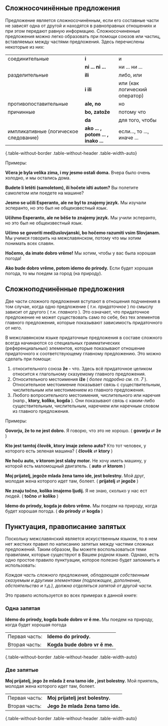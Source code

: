 ## Сложносочинённые предложения

Предложение является сложносочинённым, если его составные части не зависят одна от другой и находятся в равноправных отношениях и при этом передают равную информацию. Сложносочиненные предложения можно легко образовать при помощи союзов или частиц, вставляемых между частями предложения. Здесь перечислены некоторые из них:

|                                       |                                     |                               |
| ------------------------------------- | ----------------------------------- | ----------------------------- |
| соединительные                        | **i**                               | и                             |
|                                       | **ni ... ni ...**                   | ни ... ни ...                 |
| разделительные                        | **ili**                             | либо, или                     |
|                                       | **i ili**                           | или (как логический оператор) |
| противопоставительные                 | **ale, no**                         | но                            |
| причинные                             | **bo, zatože**                      | потому что                    |
|                                       | **da**                              | для того, чтобы               |
| импликативные (логическое следование) | **ako ... , potom ... , inako ...** | если..., то ..., иначе ...    |

{.table-without-border .table-without-header .table-width-auto}

Примеры:

**Včera je byla velika zima, i my jesmo ostali doma.**
Вчера было очень холодно, и мы остались дома.

**Budete li letěti (samoletom), ili hočete idti autom?**
Вы полетите самолетом или поедете на машине?

**Jesmo se učili Esperanto, ale ne byl to znajemy jezyk.**
Мы изучали эсперанто, но это был не общеизвестный язык.

**Učihmo Esperanto, ale ne běše to znajemy jezyk.**
Мы учили эсперанто, но это был не общеизвестный язык.

**Učimo se govoriti medžuslovjanski, bo hočemo razumiti vsim Slovjanam.**
Мы учимся говорить на межславянском, потому что мы хотим понимать всех славян.

**Hočemo, da imate dobro vrěme!**
Мы хотим, чтобы у вас была хорошая погода!

**Ako bude dobro vrěme, potom idemo do prirody.**
Если будет хорошая погода, то мы поедем за город (на природу).

## Сложноподчинённые предложения

Две части сложного предложения вступают в отношения подчинения в том случае, когда одно предложение ( _т.н. придаточное_ ) по смыслу зависит от другого ( _т.н. главного_ ). Это означает, что придаточное предложение не может существовать само по себе, без тех элементов главного предложения, которые показывают зависимость придаточного от него.

В межславянском языке придаточные предложения в составе сложного всегда начинаются со специальных грамматических (референциальных) элементов, которые показывают отношение придаточного к соответствующему главному предложению. Это можно сделать при помощи:

1. относительного союза **že -** что. Здесь всё придаточное целиком относится к глагольному сказуемому главного предложения.
2. Относительного местоимения **iže** ( _более подробно см. гл. 7_ ). Относительное местоимение показывает связь с существительным, числительным или местоимением из главного предложения.
3. Любого вопросительного местоимения, числительного или наречия (напр., **ktory, koliko, kogda** ). Они показывают связь с каким-либо существительным, числительным, наречием или наречным словом из главного предложения.

Примеры:

**Govorju, že to ne jest dobro.**
Я говорю, что это не хорошо. ( **govorju** ⇄ **že** )

**Kto jest tamtoj člověk, ktory imaje zeleno auto?**
Кто тот человек, у которого есть зеленая машина? ( **člověk** ⇄ **ktory** )

**Ne hoču auto, v ktorom jest slaby motor.**
Не хочу иметь машину, у которой есть маломощный двигатель. ( **auto** ⇄ **ktorom** )

**Moj prijatelj, jegože mlada žena tamo ide, jest bolestny.**
Мой друг, молодая жена которого идет там, болеет. ( **prijatelj** ⇄ **jegože** )

**Ne znaju točno, koliko imajemo ljudij.**
Я не знаю, сколько у нас ест людей. ( **točno** ⇄ **koliko** )

**Idemo do prirody, kogda je dobro vrěme.**
Мы поедем на природу, когда будет хорошая погода. ( **do prirody** ⇄ **kogda** )

## Пунктуация, правописание запятых

Поскольку межславянский является искусственным языком, то в нем нет жестких правил по написанию запятых между частями сложных предложений. Таким образом, Вы можете воспользоваться теми правилами, которые существуют в Вашем родном языке. Однако, есть одно простое правило пунктуации, которое полезно будет запомнить и использовать:

_Каждая часть сложного предложения, обладающая собственным сказуемым и другими элементами (подлежащее, дополнение, обстоятельство и т.д.), должна отделяться запятой от другой части._

Это правило используется во всех примерах в данной книге:

### Одна запятая

**Idemo do prirody, kogda bude dobro vr ě me.**
Мы поедем на природу, когда будет хорошая погода

|               |                               |
| ------------- | ----------------------------- |
| Первая часть: | **Idemo do prirody.**         |
| Вторая часть: | **Kogda bude dobro vr ě me.** |

{.table-without-border .table-without-header .table-width-auto}

### Две запятые

**Moj prijatelj, jego že mlada ž ena tamo ide , jest bolestny.**
Мой приятель, молодая жена которого идет там, болеет.

|               |                                  |
| ------------- | -------------------------------- |
| Первая часть: | **Moj prijatelj jest bolestny.** |
| Вторая часть: | **Jego že mlada žena tamo ide.** |

{.table-without-border .table-without-header .table-width-auto}
